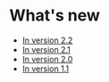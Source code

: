 # What's new

- [In version 2.2](2.2/00_overview.md)
- [In version 2.1](2.1/00_overview.md)
- [In version 2.0](2.0/00_overview.md)
- [In version 1.1](1.1/00_overview.md)
